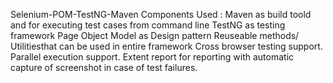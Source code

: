 Selenium-POM-TestNG-Maven
Components Used :
Maven as build toold and for executing test cases from command line
TestNG as testing framework
Page Object Model as Design pattern
Reuseable methods/ Utilitiesthat can be used in entire framework
Cross browser testing support.
Parallel execution support.
Extent report for reporting with automatic capture of screenshot in case of test failures.
